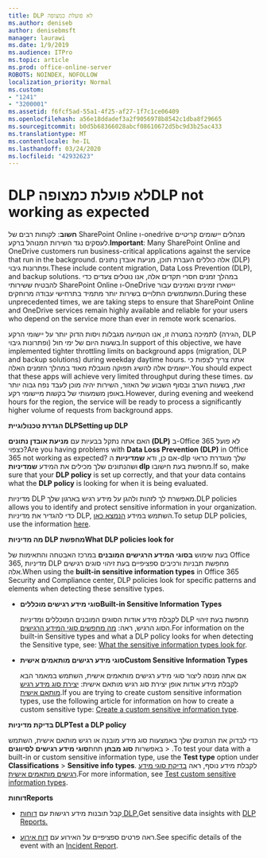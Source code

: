 ```yaml
---
title: DLP לא פועלת כמצופה
ms.author: deniseb
author: denisebmsft
manager: laurawi
ms.date: 1/9/2019
ms.audience: ITPro
ms.topic: article
ms.prod: office-online-server
ROBOTS: NOINDEX, NOFOLLOW
localization_priority: Normal
ms.custom:
- "1241"
- "3200001"
ms.assetid: f6fcf5ad-55a1-4f25-af27-1f7c1ce06409
ms.openlocfilehash: a56e18ddadef3a2f9056978b8542c1dba8f29665
ms.sourcegitcommit: b0d5b68366028abcf08610672d5bc9d3b25ac433
ms.translationtype: MT
ms.contentlocale: he-IL
ms.lasthandoff: 03/24/2020
ms.locfileid: "42932623"
---
```

# <a name="dlp-not-working-as-expected"></a><span data-ttu-id="5689e-102">DLP לא פועלת כמצופה</span><span class="sxs-lookup"><span data-stu-id="5689e-102">DLP not working as expected</span></span>

<span data-ttu-id="5689e-103">**חשוב**: לקוחות רבים של SharePoint Online ו-onedrive מנהלים יישומים קריטיים לעסקים נגד השירות המנוהל ברקע.</span><span class="sxs-lookup"><span data-stu-id="5689e-103">**Important**: Many SharePoint Online and OneDrive customers run business-critical applications against the service that run in the background.</span></span> <span data-ttu-id="5689e-104">אלה כוללים העברת תוכן, מניעת אובדן נתונים (DLP) ופתרונות גיבוי.</span><span class="sxs-lookup"><span data-stu-id="5689e-104">These include content migration, Data Loss Prevention (DLP), and backup solutions.</span></span> <span data-ttu-id="5689e-105">במהלך זמנים חסרי תקדים אלה, אנו נוטלים צעדים כדי להבטיח ששירותי SharePoint Online ו-OneDrive יישארו זמינים ואמינים עבור המשתמשים התלויים בשירות יותר מתמיד בתרחישי עבודה מרוחקים.</span><span class="sxs-lookup"><span data-stu-id="5689e-105">During these unprecedented times, we are taking steps to ensure that SharePoint Online and OneDrive services remain highly available and reliable for your users who depend on the service more than ever in remote work scenarios.</span></span>

<span data-ttu-id="5689e-106">לתמיכה במטרה זו, אנו הטמיעה מגבלות ויסות הדוק יותר על יישומי הרקע (הגירה, DLP ופתרונות גיבוי) בשעות היום של ימי חול.</span><span class="sxs-lookup"><span data-stu-id="5689e-106">In support of this objective, we have implemented tighter throttling limits on background apps (migration, DLP and backup solutions) during weekday daytime hours.</span></span> <span data-ttu-id="5689e-107">אתה צריך לצפות כי יישומים אלה להשיג תפוקה מוגבלת מאוד במהלך הזמנים האלה.</span><span class="sxs-lookup"><span data-stu-id="5689e-107">You should expect that these apps will achieve very limited throughput during these times.</span></span> <span data-ttu-id="5689e-108">עם זאת, בשעות הערב ובסוף השבוע של האזור, השירות יהיה מוכן לעבד נפח גבוה יותר באופן משמעותי של בקשות מיישומי רקע.</span><span class="sxs-lookup"><span data-stu-id="5689e-108">However, during evening and weekend hours for the region, the service will be ready to process a significantly higher volume of requests from background apps.</span></span>

 <span data-ttu-id="5689e-109">**הגדרת טכנולוגיית DLP**</span><span class="sxs-lookup"><span data-stu-id="5689e-109">**Setting up DLP**</span></span>

<span data-ttu-id="5689e-110">האם אתה נתקל בבעיות עם **מניעת אובדן נתונים (DLP)** ב-Office 365 לא פועל כצפוי?</span><span class="sxs-lookup"><span data-stu-id="5689e-110">Are you having problems with **Data Loss Prevention (DLP)** in Office 365 not working as expected?</span></span> <span data-ttu-id="5689e-111">אם כן, ודא **שמדיניות** ה-dlp שלך מוגדרת כראוי ושהנתונים שלך מכילים את המידע **שמדיניות dlp** מחפשת בעת חישובו.</span><span class="sxs-lookup"><span data-stu-id="5689e-111">If so, make sure that your **DLP policy** is set up correctly, and that your data contains what the **DLP policy** is looking for when it is being evaluated.</span></span>
  
<span data-ttu-id="5689e-112">מדיניות DLP מאפשרת לך לזהות ולהגן על מידע רגיש בארגון שלך.</span><span class="sxs-lookup"><span data-stu-id="5689e-112">DLP policies allows you to identify and protect sensitive information in your organization.</span></span> <span data-ttu-id="5689e-113">כדי להגדיר את מדיניות DLP, השתמש במידע [הנמצא כאן](https://docs.microsoft.com/office365/securitycompliance/prevent-data-loss#set-up-dlp).</span><span class="sxs-lookup"><span data-stu-id="5689e-113">To setup DLP policies, use the information [here](https://docs.microsoft.com/office365/securitycompliance/prevent-data-loss#set-up-dlp).</span></span>
  
 <span data-ttu-id="5689e-114">**מה מדיניות DLP מחפשת**</span><span class="sxs-lookup"><span data-stu-id="5689e-114">**What DLP policies look for**</span></span>
  
<span data-ttu-id="5689e-115">בעת שימוש **בסוגי המידע הרגישים המובנים** במרכז האבטחה והתאימות של Office 365, מדיניות DLP מחפשת תבניות ורכיבים ספציפיים בעת זיהוי סוגים רגישים אלה.</span><span class="sxs-lookup"><span data-stu-id="5689e-115">When using the **built-in sensitive information types** in Office 365 Security and Compliance center, DLP policies look for specific patterns and elements when detecting these sensitive types.</span></span>
  
- <span data-ttu-id="5689e-116">**סוגי מידע רגישים מוכללים**</span><span class="sxs-lookup"><span data-stu-id="5689e-116">**Built-in Sensitive Information Types**</span></span>

    <span data-ttu-id="5689e-117">לקבלת מידע אודות הסוגים המובנים המוכללים ומדיניות DLP מחפשת בעת זיהוי הסוג הרגיש, ראה: [מה מחפשים סוגי המידע הרגישים](https://docs.microsoft.com/office365/securitycompliance/what-the-sensitive-information-types-look-for).</span><span class="sxs-lookup"><span data-stu-id="5689e-117">For information on the built-in Sensitive types and what a DLP policy looks for when detecting the Sensitive type, see: [What the sensitive information types look for](https://docs.microsoft.com/office365/securitycompliance/what-the-sensitive-information-types-look-for).</span></span>

- <span data-ttu-id="5689e-118">**סוגי מידע רגישים מותאמים אישית**</span><span class="sxs-lookup"><span data-stu-id="5689e-118">**Custom Sensitive Information Types**</span></span>

    <span data-ttu-id="5689e-119">אם אתה מנסה ליצור סוגי מידע רגישים מותאמים אישית, השתמש במאמר הבא לקבלת מידע אודות אופן יצירת סוג רגיש מותאם אישית: [יצירת סוג מידע רגיש מותאם אישית](https://docs.microsoft.com/office365/securitycompliance/create-a-custom-sensitive-information-type).</span><span class="sxs-lookup"><span data-stu-id="5689e-119">If you are trying to create custom sensitive information types, use the following article for information on how to create a custom sensitive type: [Create a custom sensitive information type](https://docs.microsoft.com/office365/securitycompliance/create-a-custom-sensitive-information-type).</span></span>

<span data-ttu-id="5689e-120">**בדיקת מדיניות DLP**</span><span class="sxs-lookup"><span data-stu-id="5689e-120">**Test a DLP policy**</span></span>

<span data-ttu-id="5689e-121">כדי לבדוק את הנתונים שלך באמצעות סוג מידע מובנה או רגיש מותאם אישית, השתמש באפשרות **סוג מבחן** תחת**סוגי מידע רגישים** **לסיווגים** > .</span><span class="sxs-lookup"><span data-stu-id="5689e-121">To test your data with a built-in or custom sensitive information type, use the **Test type** option under **Classifications** > **Sensitive info types**.</span></span> <span data-ttu-id="5689e-122">לקבלת מידע נוסף, ראה [בדיקת סוגי מידע רגישים מותאמים אישית](https://docs.microsoft.com/office365/securitycompliance/create-a-custom-sensitive-information-type#test-custom-sensitive-information-types-in-the-security--compliance-center).</span><span class="sxs-lookup"><span data-stu-id="5689e-122">For more information, see [Test custom sensitive information types](https://docs.microsoft.com/office365/securitycompliance/create-a-custom-sensitive-information-type#test-custom-sensitive-information-types-in-the-security--compliance-center).</span></span>

 <span data-ttu-id="5689e-123">**דוחות**</span><span class="sxs-lookup"><span data-stu-id="5689e-123">**Reports**</span></span>
  
- <span data-ttu-id="5689e-124">קבל תובנות מידע רגישות עם [דוחות DLP.](https://docs.microsoft.com/office365/securitycompliance/data-loss-prevention-policies#dlp-reports)</span><span class="sxs-lookup"><span data-stu-id="5689e-124">Get sensitive data insights with [DLP Reports.](https://docs.microsoft.com/office365/securitycompliance/data-loss-prevention-policies#dlp-reports)</span></span>

- <span data-ttu-id="5689e-125">ראה פרטים ספציפיים על האירוע עם [דוח אירוע](https://docs.microsoft.com/office365/securitycompliance/data-loss-prevention-policies#incident-reports).</span><span class="sxs-lookup"><span data-stu-id="5689e-125">See specific details of the event with an [Incident Report](https://docs.microsoft.com/office365/securitycompliance/data-loss-prevention-policies#incident-reports).</span></span>
